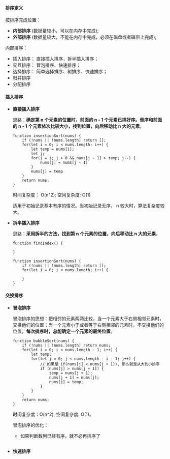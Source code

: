 #### 排序定义

按排序完成位置：
- **内部排序** (数据量较小，可以在内存中完成);
- **外部排序** (数据量较大，不能在内存中完成，必须在磁盘或者磁带上完成);

内部排序：
- 插入排序： 直接插入排序，拆半插入排序；
- 交互排序： 冒泡排序、快速排序；
- 选择排序： 简单选择排序、树排序、快速排序；
- 归并排序
- 分配排序


#### 插入排序

- **直接插入排序**

    思路：**确定第 n 个元素的位置时，前面的 n - 1 个元素已排好序。倒序和前面的 n - 1 个元素依次比较大小，找到位置，向后移动比 n 大的元素**。

    ```
    function insertionSort(nums) {
        if (!nums || !nums.length) return [];
        for(let i = 0; i < nums.length; i++) {
            let temp = nums[i];
            let j;
            for(j = i; j > 0 && nums[j - 1] > temp; j--) {
                nums[j] = nums[j - 1]
            }
            nums[j] = temp
        }
        return nums;
    }
    ```
    时间复杂度： O(n^2); 空间复杂度: O(1)

    适用于初始记录基本有序的情况。当初始记录无序， n 较大时，算法复杂度较大。

- **拆半插入排序**

    思路：**采用拆半的方法，找到第 n 个元素的位置，向后移动比 n 大的元素**。

    ```
    function findIndex() {

    }

    function insertionSort(nums) {
        if (!nums || !nums.length) return [];
        for(let i = 0; i < nums.length; i++) {

        }
    }
    ```

#### 交换排序

- **冒泡排序**

    冒泡排序的思想：把相邻的元素两两比较，当一个元素大于右侧相邻元素时，交换他们的位置；当一个元素小于或者等于右侧相邻的元素时，不交换他们的位置。**每次排序时，总能确定一个元素的最终位置**。

    ```
    function bubbleSort(nums) {
        if (!nums || !nums.length) return nums;
        for(let i = 0; i < nums.length - 1; i++) {
            let temp;
            for(let j = 0; j < nums.length - i - 1; j++) {
                // 如果是 if(nums[j] < nums[j + 1]), 那么就是从大到小排序
                if (nums[j] > nums[j + 1]) {
                    temp = nums[j + 1];
                    nums[j + 1] = nums[j];
                    nums[j] = temp;
                }
            }
        }
        return nums;
    }
    ```
    时间复杂度：O(n^2), 空间复杂度: O(1)。

    冒泡排序的优化：

    - 如果判断数列已经有序，就不必再排序了

        ```
        
        ```



- **快速排序**

